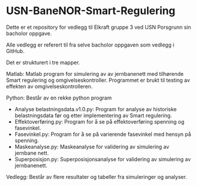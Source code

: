 # USN-BaneNOR-Smart-Regulering
Dette er et repository for vedlegg til Elkraft gruppe 3 ved USN Porsgrunn sin bacholor oppgave.

Alle vedlegg er referert til fra selve bacholor oppgaven som vedlegg i GitHub. 


Det er strukturert i tre mapper. 

Matlab: Matlab program for simulering av av jernbanenett med tilhørende Smart regulering og omgivelseskontroller. Programmet er brukt til testing av effekten av omgivelseskontrolleren.

Python: Består av en rekke python program

   - Analyse belastningsdata.v1.0.py: Program for analyse av historiske belastningsdata før og etter implementering av Smart regulering. 
   - Effektoverføring.py: Program for å se på effektoverføring spenning og fasevinkel. 
   - Fasevinkel.py: Program for å se på varierende fasevinkel med hensyn på spenning.
   - Maskeanalyse.py: Maskeanalyse for validering av simulering av jernbane nett.
   - Superposisjon.py: Superposisjonsanalyse for validering av simulering av jernbanenett.
          
Vedlegg: Består av flere resultater og tabeller fra simuleringer og analyser. 


